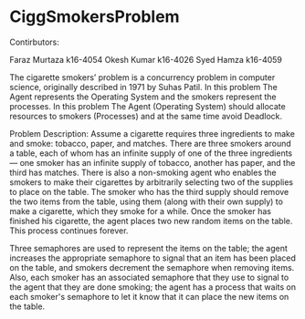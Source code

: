 # CiggSmokersProblem

Contirbutors:

Faraz Murtaza	k16-4054
Okesh Kumar	k16-4026
Syed Hamza	k16-4059

The cigarette smokers’ problem is a concurrency problem in computer science, originally described in 1971 by Suhas Patil.
In this problem The Agent represents the Operating System and the smokers represent the processes. In this problem The Agent (Operating System) should allocate resources to smokers (Processes) and at the same time avoid Deadlock.

Problem Description:
Assume a cigarette requires three ingredients to make and smoke: tobacco, paper, and matches. There are three smokers around a table, each of whom has an infinite supply of one of the three ingredients — one smoker has an infinite supply of tobacco, another has paper, and the third has matches.
There is also a non-smoking agent who enables the smokers to make their cigarettes by arbitrarily selecting two of the supplies to place on the table. The smoker who has the third supply should remove the two items from the table, using them (along with their own supply) to make a cigarette, which they smoke for a while. Once the smoker has finished his cigarette, the agent places two new random items on the table. This process continues forever.

Three semaphores are used to represent the items on the table; the agent increases the appropriate semaphore to signal that an item has been placed on the table, and smokers decrement the semaphore when removing items. Also, each smoker has an associated semaphore that they use to signal to the agent that they are done smoking; the agent has a process that waits on each smoker's semaphore to let it know that it can place the new items on the table.



